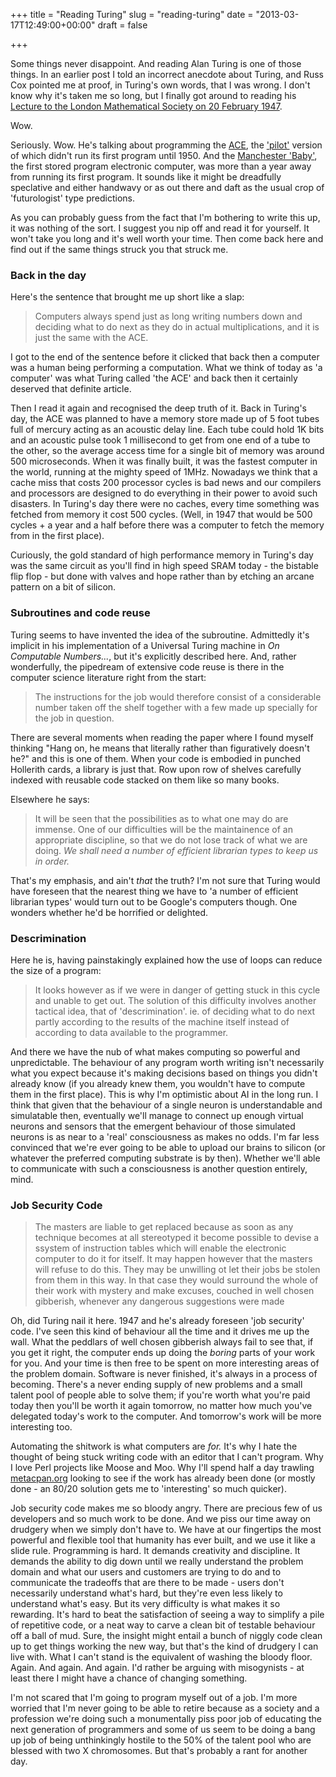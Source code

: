 +++
title = "Reading Turing"
slug = "reading-turing"
date = "2013-03-17T12:49:00+00:00"
draft = false

+++

Some things never disappoint. And reading Alan Turing is one of those things. In an earlier post I told an incorrect anecdote about Turing, and Russ Cox pointed me at proof, in Turing's own words, that I was wrong. I don't know why it's taken me so long, but I finally got around to reading his [Lecture to the London Mathematical Society on 20 February 1947][turing1947].

Wow.

Seriously. Wow. He's talking about programming the [ACE][wpACE], the ['pilot'][wppilotACE] version of which didn't run its first program until 1950. And the [Manchester 'Baby'][wpManchesterBaby], the first stored program electronic computer, was more than a year away from running its first program. It sounds like it might be dreadfully speclative and either handwavy or as out there and daft as the usual crop of 'futurologist' type predictions.

As you can probably guess from the fact that I'm bothering to write this up, it was nothing of the sort. I suggest you nip off and read it for yourself. It won't take you long and it's well worth your time. Then come back here and find out if the same things struck you that struck me.

### Back in the day

Here's the sentence that brought me up short like a slap:

> Computers always spend just as long writing numbers down and deciding what to do next as they do in actual multiplications, and it is just the same with the ACE.

I got to the end of the sentence before it clicked that back then a computer was a human being performing a computation. What we think of today as 'a computer' was what Turing called 'the ACE' and back then it certainly deserved that definite article.

Then I read it again and recognised the deep truth of it. Back in Turing's day, the ACE was planned to have a memory store made up of 5 foot tubes full of mercury acting as an acoustic delay line. Each tube could hold 1K bits and an acoustic pulse took 1 millisecond to get from one end of a tube to the other, so the average access time for a single bit of memory was around 500 microseconds. When it was finally built, it was the fastest computer in the world, running at the mighty speed of 1MHz. Nowadays we think that a cache miss that costs 200 processor cycles is bad news and our compilers and processors are designed to do everything in their power to avoid such disasters. In Turing's day there were no caches, every time something was fetched from memory it cost 500 cycles. (Well, in 1947 that would be 500 cycles + a year and a half before there was a computer to fetch the memory from in the first place).

Curiously, the gold standard of high performance memory in Turing's day was the same circuit as you'll find in high speed SRAM today - the bistable flip flop - but done with valves and hope rather than by etching an arcane pattern on a bit of silicon.


### Subroutines and code reuse

Turing seems to have invented the idea of the subroutine. Admittedly it's implicit in his implementation of a Universal Turing machine in <cite>On Computable Numbers...</cite>, but it's explicitly described here. And, rather wonderfully, the pipedream of extensive code reuse is there in the computer science literature right from the start:

> The instructions for the job would therefore consist of a considerable number taken off the shelf together with a few made up specially for the job in question.

There are several moments when reading the paper where I found myself thinking "Hang on, he means that literally rather than figuratively doesn't he?" and this is one of them. When your code is embodied in punched Hollerith cards, a library is just that. Row upon row of shelves carefully indexed with reusable code stacked on them like so many books.

Elsewhere he says:

> It will be seen that the possibilities as to what one may do are immense. One of our difficulties will be the maintainence of an appropriate discipline, so that we do not lose track of what we are doing. _We shall need a number of efficient librarian types to keep us in order._

That's my emphasis, and ain't _that_ the truth? I'm not sure that Turing would have foreseen that the nearest thing we have to 'a number of efficient librarian types' would turn out to be Google's computers though. One wonders whether he'd be horrified or delighted.

### Descrimination

Here he is, having painstakingly explained how the use of loops can reduce the size of a program: 

> It looks however as if we were in danger of getting stuck in this cycle and unable to get out. The solution of this difficulty involves another tactical idea, that of 'descrimination'. ie. of deciding what to do next partly according to the results of the machine itself instead of according to data available to the programmer.

And there we have the nub of what makes computing so powerful and unpredictable. The behaviour of any program worth writing isn't necessarily what you expect because it's making decisions based on things you didn't already know (if you already knew them, you wouldn't have to compute them in the first place). This is why I'm optimistic about AI in the long run. I think that given that the behaviour of a single neuron is understandable and simulatable then, eventually we'll manage to connect up enough virtual neurons and sensors that the emergent behaviour of those simulated neurons is as near to a 'real' consciousness as makes no odds. I'm far less convinced that we're ever going to be able to upload our brains to silicon (or whatever the preferred computing substrate is by then). Whether we'll able to communicate with such a consciousness is another question entirely, mind.

### Job Security Code

> The masters are liable to get replaced because as soon as any technique becomes at all stereotyped it become possible to devise a ssystem of instruction tables which will enable the electronic computer to do it for itself. It may happen however that the masters will refuse to do this. They may be unwilling ot let their jobs be stolen from them in this way. In that case they would surround the whole of their work with mystery and make excuses, couched in well chosen gibberish, whenever any dangerous suggestions were made

Oh, did Turing nail it here. 1947 and he's already foreseen 'job security' code. I've seen this kind of behaviour all the time and it drives me up the wall. What the peddlars of well chosen gibberish always fail to see that, if you get it right, the computer ends up doing the _boring_ parts of your work for you. And your time is then free to be spent on more interesting areas of the problem domain. Software is never finished, it's always in a process of becoming. There's a never ending supply of new problems and a small talent pool of people able to solve them; if you're worth what you're paid today then you'll be worth it again tomorrow, no matter how much you've delegated today's work to the computer. And tomorrow's work will be more interesting too.

Automating the shitwork is what computers are _for._ It's why I hate the thought of being stuck writing code with an editor that I can't program. Why I love Perl projects like Moose and Moo. Why I'll spend half a day trawling [metacpan.org](http://metacpan.org/) looking to see if the work has already been done (or mostly done - an 80/20 solution gets me to 'interesting' so much quicker). 

Job security code makes me so bloody angry. There are precious few of us developers and so much work to be done. And we piss our time away on drudgery when we simply don't have to. We have at our fingertips the most powerful and flexible tool that humanity has ever built, and we use it like a slide rule. Programming is hard. It demands creativity and discipline. It demands the ability to dig down until we really understand the problem domain and what our users and customers are trying to do and to communicate the tradeoffs that are there to be made - users don't necessarily understand what's hard, but they're even less likely to understand what's easy. But its very difficulty is what makes it so rewarding. It's hard to beat the satisfaction of seeing a way to simplify a pile of repetitive code, or a neat way to carve a clean bit of testable behaviour off a ball of mud. Sure, the insight might entail a bunch of niggly code clean up to get things working the new way, but that's the kind of drudgery I can live with. What I can't stand is the equivalent of washing the bloody floor. Again. And again. And again. I'd rather be arguing with misogynists - at least there I might have a chance of changing something.

I'm not scared that I'm going to program myself out of a job. I'm more worried that I'm never going to be able to retire because as a society and a profession we're doing such a monumentally piss poor job of educating the next generation of programmers and some of us seem to be doing a bang up job of being unthinkingly hostile to the 50% of the talent pool who are blessed with two X chromosomes. But that's probably a rant for another day.

[turing1947]: http://www.vordenker.de/downloads/turing-vorlesung.pdf
[wpACE]: http://en.wikipedia.org/wiki/Automatic_Computing_Engine
[wppilotACE]: http://en.wikipedia.org/wiki/Pilot_ACE
[wpManchesterBaby]: http://en.wikipedia.org/wiki/Manchester_Small-Scale_Experimental_Machine

